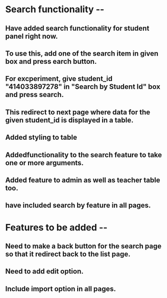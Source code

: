 # Search functionality --

## Have added search functionality for student panel right now.
## To use this, add one of the search item in given box and press earch button.
## For excperiment, give student_id "414033897278" in "Search by Student Id" box and press search.
## This redirect to next page where data for the given student_id is displayed in a table.
## Added styling to table
## Addedfunctionality to the search feature to take one or more arguments.
## Added feature to admin as well as teacher table too.
## have included search by feature in all pages.

# Features to be added --
## Need to make a back button for the search page so that it redirect back to the list page.
## Need to add edit option.
## Include import option in all pages.
